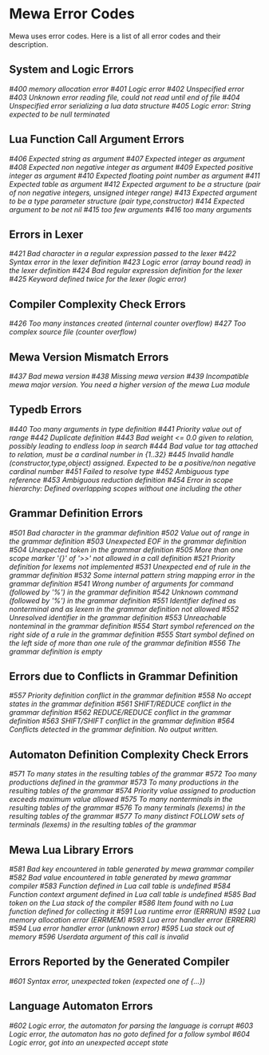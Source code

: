 # Mewa Error Codes
Mewa uses error codes. Here is a list of all error codes and their description.

## System and Logic Errors
*#400*   _memory allocation error_
*#401*   _Logic error_
*#402*   _Unspecified error_
*#403*   _Unknown error reading file, could not read until end of file_
*#404*   _Unspecified error serializing a lua data structure_
*#405*   _Logic error: String expected to be null terminated_

## Lua Function Call Argument Errors
*#406*   _Expected string as argument_
*#407*   _Expected integer as argument_
*#408*   _Expected non negative integer as argument_
*#409*   _Expected positive integer as argument_
*#410*   _Expected floating point number as argument_
*#411*   _Expected table as argument_
*#412*   _Expected argument to be a structure (pair of non negative integers, unsigned integer range)_
*#413*   _Expected argument to be a type parameter structure (pair type,constructor)_
*#414*   _Expected argument to be not nil_
*#415*   _too few arguments_
*#416*   _too many arguments_

## Errors in Lexer
*#421*   _Bad character in a regular expression passed to the lexer_
*#422*   _Syntax error in the lexer definition_
*#423*   _Logic error (array bound read) in the lexer definition_
*#424*   _Bad regular expression definition for the lexer_
*#425*   _Keyword defined twice for the lexer (logic error)_

## Compiler Complexity Check Errors
*#426*   _Too many instances created (internal counter overflow)_
*#427*   _Too complex source file (counter overflow)_

## Mewa Version Mismatch Errors
*#437*   _Bad mewa version_
*#438*   _Missing mewa version_
*#439*   _Incompatible mewa major version. You need a higher version of the mewa Lua module_

## Typedb Errors
*#440*   _Too many arguments in type definition_
*#441*   _Priority value out of range_
*#442*   _Duplicate definition_
*#443*   _Bad weight <= 0.0 given to relation, possibly leading to endless loop in search_
*#444*   _Bad value tor tag attached to relation, must be a cardinal number in {1..32}_
*#445*   _Invalid handle (constructor,type,object) assigned. Expected to be a positive/non negative cardinal number_
*#451*   _Failed to resolve type_
*#452*   _Ambiguous type reference_
*#453*   _Ambiguous reduction definition_
*#454*   _Error in scope hierarchy: Defined overlapping scopes without one including the other_

## Grammar Definition Errors
*#501*   _Bad character in the grammar definition_
*#502*   _Value out of range in the grammar definition_
*#503*   _Unexpected EOF in the grammar definition_
*#504*   _Unexpected token in the grammar definition_
*#505*   _More than one scope marker '{}' of '>>' not allowed in a call definition_
*#521*   _Priority definition for lexems not implemented_
*#531*   _Unexpected end of rule in the grammar definition_
*#532*   _Some internal pattern string mapping error in the grammar definition_
*#541*   _Wrong number of arguments for command (followed by '%') in the grammar definition_
*#542*   _Unknown command (followed by '%') in the grammar definition_
*#551*   _Identifier defined as nonterminal and as lexem in the grammar definition not allowed_
*#552*   _Unresolved identifier in the grammar definition_
*#553*   _Unreachable nonteminal in the grammar definition_
*#554*   _Start symbol referenced on the right side of a rule in the grammar definition_
*#555*   _Start symbol defined on the left side of more than one rule of the grammar definition_
*#556*   _The grammar definition is empty_

## Errors due to Conflicts in Grammar Definition
*#557*   _Priority definition conflict in the grammar definition_
*#558*   _No accept states in the grammar definition_
*#561*   _SHIFT/REDUCE conflict in the grammar definition_
*#562*   _REDUCE/REDUCE conflict in the grammar definition_
*#563*   _SHIFT/SHIFT conflict in the grammar definition_
*#564*   _Conflicts detected in the grammar definition. No output written._

## Automaton Definition Complexity Check Errors
*#571*   _To many states in the resulting tables of the grammar_
*#572*   _Too many productions defined in the grammar_
*#573*   _To many productions in the resulting tables of the grammar_
*#574*   _Priority value assigned to production exceeds maximum value allowed_
*#575*   _To many nonterminals in the resulting tables of the grammar_
*#576*   _To many terminals (lexems) in the resulting tables of the grammar_
*#577*   _To many distinct FOLLOW sets of terminals (lexems) in the resulting tables of the grammar_

## Mewa Lua Library Errors
*#581*   _Bad key encountered in table generated by mewa grammar compiler_
*#582*   _Bad value encountered in table generated by mewa grammar compiler_
*#583*   _Function defined in Lua call table is undefined_
*#584*   _Function context argument defined in Lua call table is undefined_
*#585*   _Bad token on the Lua stack of the compiler_
*#586*   _Item found with no Lua function defined for collecting it_
*#591*   _Lua runtime error (ERRRUN)_
*#592*   _Lua memory allocation error (ERRMEM)_
*#593*   _Lua error handler error (ERRERR)_
*#594*   _Lua error handler error (unknown error)_
*#595*   _Lua stack out of memory_
*#596*   _Userdata argument of this call is invalid_

## Errors Reported by the Generated Compiler
*#601*   _Syntax error, unexpected token (expected one of {...})_

## Language Automaton Errors
*#602*   _Logic error, the automaton for parsing the language is corrupt_
*#603*   _Logic error, the automaton has no goto defined for a follow symbol_
*#604*   _Logic error, got into an unexpected accept state_

